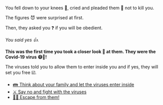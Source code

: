 You fell down to your knees 🧎, cried and pleaded them 🙏 not to kill you.

The figures 😈 were surprised at first. 

Then, they asked you ❓ if you will be obedient. 

*You said yes 👍.*

**This was the first time you took a closer look 🧐 at them. They were the Covid-19 virus 😷🦠!**

The viruses told you to allow them to enter inside you and if yes, they will set you free ☑️.

- [👪 Think about your family and let the viruses enter inside](1-DA.md)
- [⚔️ Say no and fight with the viruses](1-DB.md)
- [🏃‍♂️ Escape from them!](../WIP.md)
